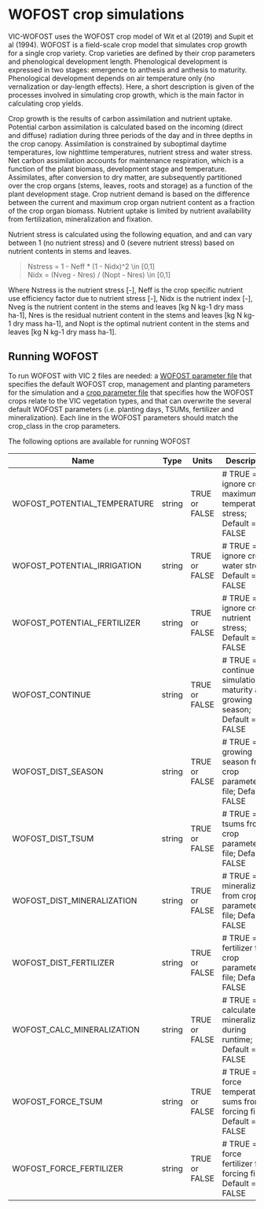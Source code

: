 # WOFOST crop simulations

VIC-WOFOST uses the WOFOST crop model of Wit et al (2019) and Supit et al (1994). WOFOST is a field-scale crop model that simulates crop growth for a single crop variety. Crop varieties are defined by their crop parameters and phenological development length. Phenological development is expressed in two stages: emergence to anthesis and anthesis to maturity. Phenological development depends on air temperature only (no vernalization or day-length effects). Here, a short description is given of the processes involved in simulating crop growth, which is the main factor in calculating crop yields.

Crop growth is the results of carbon assimilation and nutrient uptake.
Potential carbon assimilation is calculated based on the incoming (direct and diffuse) radiation during three periods of the day and in three depths in the crop canopy.
Assimilation is constrained by suboptimal daytime temperatures, low nighttime temperatures, nutrient stress and water stress. 
Net carbon assimilation accounts for maintenance respiration, which is a function of the plant biomass, development stage and temperature. Assimilates, after conversion to dry matter, are subsequently partitioned over the crop organs (stems, leaves, roots and storage) as a function of the plant development stage.
Crop nutrient demand is based on the difference between the current and maximum crop organ nutrient content as a fraction of the crop organ biomass. Nutrient uptake is limited by nutrient availability from fertilization, mineralization and fixation.

Nutrient stress is calculated using the following equation, and and can vary between 1 (no nutrient stress) and 0 (severe nutrient stress) based on nutrient contents in stems and leaves.

> Nstress = 1 - Neff * (1 - Nidx)^2  \in [0,1]   
> Nidx = (Nveg - Nres) / (Nopt - Nres) \in [0,1]   

Where Nstress is the nutrient stress [-], Neff is the crop specific nutrient use efficiency factor due to nutrient stress [-], Nidx is the nutrient index [-], Nveg is the nutrient content in the stems and leaves [kg N kg-1 dry mass ha-1], Nres is the residual nutrient content in the stems and leaves [kg N kg-1 dry mass ha-1], and Nopt is the optimal nutrient content in the stems and leaves [kg N kg-1 dry mass ha-1].

## Running WOFOST

To run WOFOST with VIC 2 files are needed: a [WOFOST parameter file](../Documentation/Drivers/Image/WofostParam.md) that specifies the default WOFOST crop, management and planting parameters for the simulation and a [crop parameter file](../Documentation/Drivers/Image/CropParam.md) that specifies how the WOFOST crops relate to the VIC vegetation types, and that can overwrite the several default WOFOST parameters (i.e. planting days, TSUMs, fertilizer and mineralization). Each line in the WOFOST parameters should match the crop_class in the crop parameters.

The following options are available for running WOFOST

| Name                         | Type    | Units         | Description                                                                         |
|------------------------------|---------|---------------|-------------------------------------------------------------------------------------|
| WOFOST_POTENTIAL_TEMPERATURE | string  | TRUE or FALSE | # TRUE = ignore crop maximum temperature stress; Default = FALSE                    |
| WOFOST_POTENTIAL_IRRIGATION  | string  | TRUE or FALSE | # TRUE = ignore crop water stress; Default = FALSE                                  |
| WOFOST_POTENTIAL_FERTILIZER  | string  | TRUE or FALSE | # TRUE = ignore crop nutrient stress; Default = FALSE                               |
| WOFOST_CONTINUE              | string  | TRUE or FALSE | # TRUE = continue crop simulation to maturity after growing season; Default = FALSE |
| WOFOST_DIST_SEASON           | string  | TRUE or FALSE | # TRUE = get growing season from crop parameter file; Default = FALSE               |
| WOFOST_DIST_TSUM             | string  | TRUE or FALSE | # TRUE = get tsums from crop parameter file; Default = FALSE                        |
| WOFOST_DIST_MINERALIZATION   | string  | TRUE or FALSE | # TRUE = get mineralization from crop parameter file; Default = FALSE               |
| WOFOST_DIST_FERTILIZER       | string  | TRUE or FALSE | # TRUE = get fertilizer from crop parameter file; Default = FALSE                   |
| WOFOST_CALC_MINERALIZATION   | string  | TRUE or FALSE | # TRUE = calculate mineralization during runtime; Default = FALSE                   |
| WOFOST_FORCE_TSUM            | string  | TRUE or FALSE | # TRUE = force temperature sums from forcing file; Default = FALSE                  |
| WOFOST_FORCE_FERTILIZER      | string  | TRUE or FALSE | # TRUE = force fertilizer from forcing file; Default = FALSE                        |
